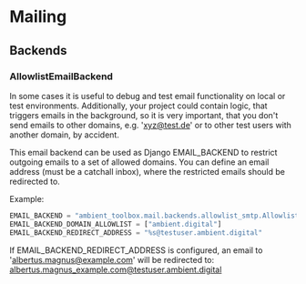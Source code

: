 # Mailing

## Backends

### AllowlistEmailBackend

In some cases it is useful to debug and test email functionality on local or test environments. Additionally, your
project could contain logic, that triggers emails in the background, so it is very important, that you don't send emails
to other domains, e.g. 'xyz@test.de' or to other test users with another domain, by accident.

This email backend can be used as Django EMAIL_BACKEND to restrict outgoing emails to a set of allowed domains. You can
define an email address (must be a catchall inbox), where the restricted emails should be redirected to.

Example:

```python
EMAIL_BACKEND = "ambient_toolbox.mail.backends.allowlist_smtp.AllowlistEmailBackend"
EMAIL_BACKEND_DOMAIN_ALLOWLIST = ["ambient.digital"]
EMAIL_BACKEND_REDIRECT_ADDRESS = "%s@testuser.ambient.digital"
```

If EMAIL_BACKEND_REDIRECT_ADDRESS is configured, an email to 'albertus.magnus@example.com' will be redirected to:
albertus.magnus_example.com@testuser.ambient.digital

